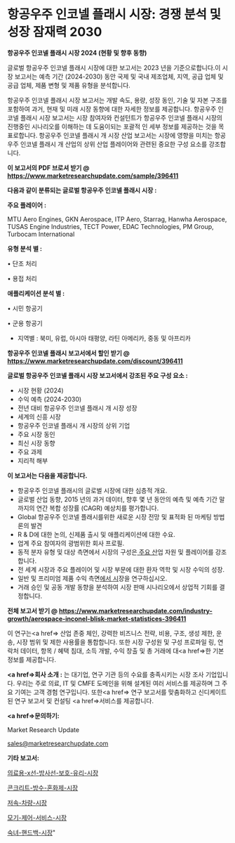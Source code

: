 # 항공우주 인코넬 플래시 시장: 경쟁 분석 및 성장 잠재력 2030

<strong>항공우주 인코넬 플래시 시장 2024 (현황 및 향후 동향)</strong>

글로벌 항공우주 인코넬 플래시 시장에 대한 보고서는 2023 년을 기준으로합니다.이 시장 보고서는 예측 기간 (2024-2030) 동안 국제 및 국내 제조업체, 지역, 공급 업체 및 공급 업체, 제품 변형 및 제품 유형을 분석합니다.

항공우주 인코넬 플래시 시장 보고서는 개발 속도, 용량, 성장 동인, 기술 및 자본 구조를 포함하여 과거, 현재 및 미래 시장 동향에 대한 자세한 정보를 제공합니다. 항공우주 인코넬 플래시 시장 보고서는 시장 참여자와 컨설턴트가 항공우주 인코넬 플래시 시장의 진행중인 시나리오를 이해하는 데 도움이되는 포괄적 인 세부 정보를 제공하는 것을 목표로합니다. 항공우주 인코넬 플래시 개 시장 산업 보고서는 시장에 영향을 미치는 항공우주 인코넬 플래시 개 산업의 상위 산업 플레이어와 관련된 중요한 구성 요소를 강조합니다.



<strong>이 보고서의 PDF 브로셔 받기 @ <a href=https://www.marketresearchupdate.com/sample/396411>https://www.marketresearchupdate.com/sample/396411</a></strong>



<strong>다음과 같이 분류되는 글로벌 항공우주 인코넬 플래시 시장 :</strong>



<strong>주요 플레이어 :</strong>

MTU Aero Engines, GKN Aerospace, ITP Aero, Starrag, Hanwha Aerospace, TUSAS Engine Industries, TECT Power, EDAC Technologies, PM Group, Turbocam International



<strong>유형 분석 별 :</strong>

• 단조 처리

• 용접 처리



<strong>애플리케이션 분석 별 :</strong>

• 시민 항공기

• 군용 항공기

<ul>
  <li>지역별 : 북미, 유럽, 아시아 태평양, 라틴 아메리카, 중동 및 아프리카</li>
</ul>


<strong>항공우주 인코넬 플래시 보고서에서 할인 받기 @ <a href=https://www.marketresearchupdate.com/discount/396411>https://www.marketresearchupdate.com/discount/396411</a></strong>



<strong>글로벌 항공우주 인코넬 플래시 시장 보고서에서 강조된 주요 구성 요소 :</strong>
<ul>
  <li>시장 현황 (2024)</li>
  <li>수익 예측 (2024-2030)</li>
  <li>전년 대비 항공우주 인코넬 플래시 개 시장 성장</li>
  <li>세계의 신흥 시장</li>
  <li>항공우주 인코넬 플래시 개 시장의 상위 기업</li>
  <li>주요 시장 동인</li>
  <li>최신 시장 동향</li>
  <li>주요 과제</li>
  <li>지리적 해부</li>
</ul>


<strong>이 보고서는 다음을 제공합니다.</strong>
<ul>
  <li>항공우주 인코넬 플래시의 글로벌 시장에 대한 심층적 개요.</li>
  <li>글로벌 산업 동향, 2015 년의 과거 데이터, 향후 몇 년 동안의 예측 및 예측 기간 말까지의 연간 복합 성장률 (CAGR) 예상치를 평가합니다.</li>
  <li>Global 항공우주 인코넬 플래시를위한 새로운 시장 전망 및 표적화 된 마케팅 방법론의 발견</li>
  <li>R &amp; D에 대한 논의, 신제품 출시 및 애플리케이션에 대한 수요.</li>
  <li>업계 주요 참여자의 광범위한 회사 프로필.</li>
  <li>동적 분자 유형 및 대상 측면에서 시장의 구성은<a href=> 주요 산</a>업 자원 및 플레이어를 강조합니다.</li>
  <li>전 세계 시장과 주요 플레이어 및 시장 부문에 대한 환자 역학 및 시장 수익의 성장.</li>
  <li>일반 및 프리미엄 제품 수익 측면<a href=>에서 시</a>장을 연구하십시오.</li>
  <li>거래 승인 및 공동 개발 동향을 분석하여 시장 판매 시나리오에서 상업적 기회를 결정합니다.</li>
</ul>



<strong>전체 보고서 받기 @ <a href=https://www.marketresearchupdate.com/industry-growth/aerospace-inconel-blisk-market-statistices-396411>https://www.marketresearchupdate.com/industry-growth/aerospace-inconel-blisk-market-statistices-396411</a></strong>

이 연구는<a href=> 산업 존중</a> 체인, 강력한 비즈니스 전략, 비용, 구조, 생성 제한, 운송, 시장 범위 및 제한 사용률을 통합합니다. 또한 시장 구성원 및 구성 프로파일 링, 연락처 데이터, 항목 / 혜택 침대, 소득 개발, 수익 창출 및 총 거래에 대<a href=>한 기본 </a>정보를 제공합니다.



<strong><a href=>회사 소</a>개 :</strong>
는 대기업, 연구 기관 등의 수요를 충족시키는 시장 조사 기업입니다. 우리는 주로 의료, IT 및 CMFE 도메인을 위해 설계된 여러 서비스를 제공하며 그 주요 기여는 고객 경험 연구입니다. 또한<a href=> 연구 보</a>고서를 맞춤화하고 신디케이트 된 연구 보고서 및 컨설팅 <a href=>서비스</a>를 제공합니다.



<strong><a href=>문의하기:</a></strong>

Market Research Update

sales@marketresearchupdate.com



<strong>기타 보고서:</strong>

<a href=https://www.linkedin.com/pulse/의료용-x선-방사선-보호-유리-시장-세분화-연구-및-목표-고객2029년/>의료용-x선-방사선-보호-유리-시장</a>

<a href=https://www.linkedin.com/pulse/콘크리트-방수-혼화제-시장-규모-및-성장-2023-trendsetters-talk-360-analysis-zzwef/>콘크리트-방수-혼화제-시장</a>

<a href=https://www.linkedin.com/pulse/저속-차량-시장-동향-및-성장-전망-consumer-connection-chronicles-24--kjqxf/>저속-차량-시장</a>

<a href=https://www.linkedin.com/pulse/모기-제어-서비스-시장-진입-전략-및-위험-평가2030년-survey-savvy-insights-360-analysis-ojhyf/>모기-제어-서비스-시장</a>

<a href=https://www.linkedin.com/pulse/숙녀-핸드백-시장-세분화-연구-및-목표-고객2030년-market-matrix-musings-analysis-ubd4f/>숙녀-핸드백-시장</a>"
